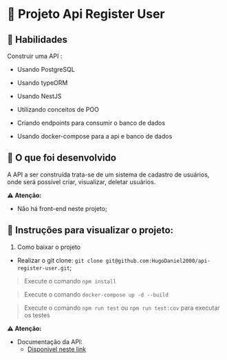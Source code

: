 # :dart: Projeto Api Register User

## :brain: Habilidades

Construir uma API :

- Usando PostgreSQL

- Usando typeORM

- Usando NestJS

- Utilizando conceitos de POO

- Criando endpoints para consumir o banco de dados

- Usando docker-compose para a api e banco de dados


## :wrench: O que foi desenvolvido

A API a ser construída trata-se de um sistema de cadastro de usuários, onde será possível criar, visualizar, deletar usuários.

**⚠️ Atenção:**

- Não há front-end neste projeto;


## :dart: Instruções para visualizar o projeto:

1. Como baixar o projeto

- Realizar o git clone: `git clone git@github.com:HugoDaniel2000/api-register-user.git`;

> Execute o comando `npm install`

> Execute o comando `docker-compose up -d --build `

> Execute o comando `npm run test` ou  `npm run test:cov` para executar os testes

  **⚠️ Atenção:**

- Documentação da API: 
  - [Disponivel neste link](https://documenter.getpostman.com/view/20065093/UzXKVyUz)
